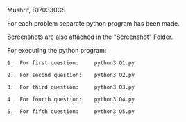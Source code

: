 Mushrif, B170330CS

For each problem separate python program has been made.

Screenshots are also attached in the "Screenshot" Folder.

For executing the python program:

    1.  For first question:     python3 Q1.py
    
    2.  For second question:    python3 Q2.py

    3.  For third question:     python3 Q3.py

    4.  For fourth question:    python3 Q4.py

    5.  For fifth question:     python3 Q5.py

